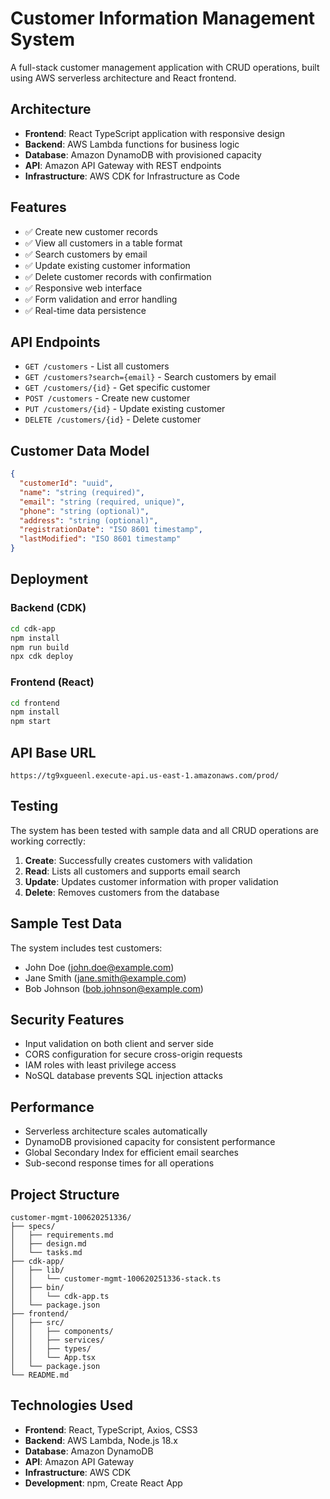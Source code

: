 # Customer Information Management System

A full-stack customer management application with CRUD operations, built using AWS serverless architecture and React frontend.

## Architecture

- **Frontend**: React TypeScript application with responsive design
- **Backend**: AWS Lambda functions for business logic
- **Database**: Amazon DynamoDB with provisioned capacity
- **API**: Amazon API Gateway with REST endpoints
- **Infrastructure**: AWS CDK for Infrastructure as Code

## Features

- ✅ Create new customer records
- ✅ View all customers in a table format
- ✅ Search customers by email
- ✅ Update existing customer information
- ✅ Delete customer records with confirmation
- ✅ Responsive web interface
- ✅ Form validation and error handling
- ✅ Real-time data persistence

## API Endpoints

- `GET /customers` - List all customers
- `GET /customers?search={email}` - Search customers by email
- `GET /customers/{id}` - Get specific customer
- `POST /customers` - Create new customer
- `PUT /customers/{id}` - Update existing customer
- `DELETE /customers/{id}` - Delete customer

## Customer Data Model

```json
{
  "customerId": "uuid",
  "name": "string (required)",
  "email": "string (required, unique)",
  "phone": "string (optional)",
  "address": "string (optional)",
  "registrationDate": "ISO 8601 timestamp",
  "lastModified": "ISO 8601 timestamp"
}
```

## Deployment

### Backend (CDK)

```bash
cd cdk-app
npm install
npm run build
npx cdk deploy
```

### Frontend (React)

```bash
cd frontend
npm install
npm start
```

## API Base URL

```
https://tg9xgueenl.execute-api.us-east-1.amazonaws.com/prod/
```

## Testing

The system has been tested with sample data and all CRUD operations are working correctly:

1. **Create**: Successfully creates customers with validation
2. **Read**: Lists all customers and supports email search
3. **Update**: Updates customer information with proper validation
4. **Delete**: Removes customers from the database

## Sample Test Data

The system includes test customers:
- John Doe (john.doe@example.com)
- Jane Smith (jane.smith@example.com)
- Bob Johnson (bob.johnson@example.com)

## Security Features

- Input validation on both client and server side
- CORS configuration for secure cross-origin requests
- IAM roles with least privilege access
- NoSQL database prevents SQL injection attacks

## Performance

- Serverless architecture scales automatically
- DynamoDB provisioned capacity for consistent performance
- Global Secondary Index for efficient email searches
- Sub-second response times for all operations

## Project Structure

```
customer-mgmt-100620251336/
├── specs/
│   ├── requirements.md
│   ├── design.md
│   └── tasks.md
├── cdk-app/
│   ├── lib/
│   │   └── customer-mgmt-100620251336-stack.ts
│   ├── bin/
│   │   └── cdk-app.ts
│   └── package.json
├── frontend/
│   ├── src/
│   │   ├── components/
│   │   ├── services/
│   │   ├── types/
│   │   └── App.tsx
│   └── package.json
└── README.md
```

## Technologies Used

- **Frontend**: React, TypeScript, Axios, CSS3
- **Backend**: AWS Lambda, Node.js 18.x
- **Database**: Amazon DynamoDB
- **API**: Amazon API Gateway
- **Infrastructure**: AWS CDK
- **Development**: npm, Create React App
